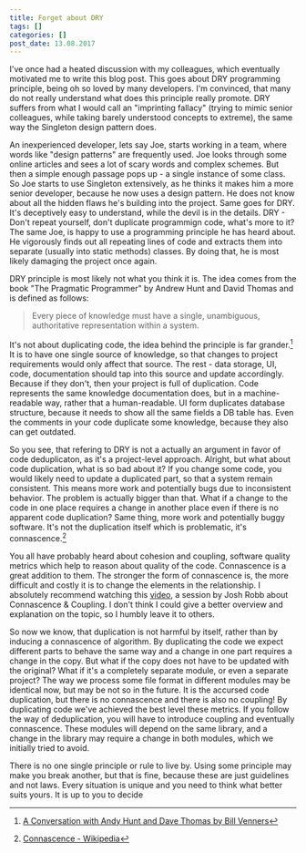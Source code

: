 ```yaml
---
title: Forget about DRY
tags: []
categories: []
post_date: 13.08.2017
---
```


I've once had a heated discussion with my colleagues, which eventually motivated me to write this blog post. This goes about DRY programming principle, being oh so loved by many developers. I'm convinced, that many do not really understand what does this principle really promote. DRY suffers from what I would call an "imprinting fallacy" (trying to mimic senior colleagues, while taking barely understood concepts to extreme), the same way the Singleton design pattern does.

An inexperienced developer, lets say Joe, starts working in a team, where words like "design patterns" are frequently used. Joe looks through some online articles and sees a lot of scary words and complex schemes. But then a simple enough passage pops up - a single instance of some class. So Joe starts to use Singleton extensively, as he thinks it makes him a more senior developer, because he now uses a design pattern. He does not know about all the hidden flaws he's building into the project. Same goes for DRY. It's deceptively easy to understand, while the devil is in the details. DRY - Don't repeat yourself, don't duplicate programmign code, what's more to it? The same Joe, is happy to use a programming principle he has heard about. He vigorously finds out all repeating lines of code and extracts them into separate (usually into static methods) classes. By doing that, he is most likely damaging the project once again. 
<!--more-->

DRY principle is most likely not what you think it is. The idea comes from the book "The Pragmatic Programmer" by Andrew Hunt and David Thomas and is defined as follows:

<blockquote>Every piece of knowledge must have a single, unambiguous, authoritative representation within a system.</blockquote>

It's not about duplicating code, the idea behind the principle is far grander.[^1] It is to have one single source of knowledge, so that changes to project requirements would only affect that source. The rest - data storage, UI, code, documentation should tap into this source and update accordingly. Because if they don't, then your project is full of duplication. Code represents the same knowledge documentation does, but in a machine-readable way, rather that a human-readable. UI form duplicates database structure, because it needs to show all the same fields a DB table has. Even the comments in your code duplicate some knowledge, because they also can get outdated.

So you see, that refering to DRY is not a actually an argument in favor of code deduplicaton, as it's a project-level approach. Alright, but what about code duplication, what is so bad about it? If you change some code, you would likely need to update a duplicated part, so that a system remain consistent. This means more work and potentially bugs due to inconsistent behavior. The problem is actually bigger than that. What if a change to the code in one place requires a change in another place even if there is no apparent code duplication? Same thing, more work and potentially buggy software. It's not the duplication itself which is problematic, it's connascence.[^2]

You all have probably heard about cohesion and coupling, software quality metrics which help to reason about quality of the code. Connascence is a great addition to them. The stronger the form of connascence is, the more difficult and costly it is to change the elements in the relationship. I absolutely recommend watching this [video](https://www.youtube.com/watch?v=Ip2o4vbAK3s&t=741), a session by Josh Robb about Connascence & Coupling. I don't think I could give a better overview and explanation on the topic, so I humbly leave it to others.

So now we know, that duplication is not harmful by itself, rather than by inducing a connascence of algorithm. By duplicating the code we expect different parts to behave the same way and a change in one part requires a change in the copy. But what if the copy does not have to be updated with the original? What if it's a completely separate module, or even a separate project? The way we process some file format in different modules may be identical now, but may be not so in the future. It is the accursed code duplication, but there is no connascence and there is also no coupling! By duplicating code we've achieved the best level these metrics. If you follow the way of deduplication, you will have to introduce coupling and eventually connascence. These modules will depend on the same library, and a change in the library may require a change in both modules, which we initially tried to avoid.

There is no one single principle or rule to live by. Using some principle may make you break another, but that is fine, because these are just guidelines and not laws. Every situation is unique and you need to think what better suits yours. It is up to you to decide 

[^1]: <a title="A Conversation with Andy Hunt and Dave Thomas by Bill Venners" href="http://www.artima.com/intv/dry.html">A Conversation with Andy Hunt and Dave Thomas by Bill Venners</a>
[^2]: <a title="Connascence" href="https://en.wikipedia.org/wiki/Connascence_(computer_programming)">Connascence - Wikipedia</a>
